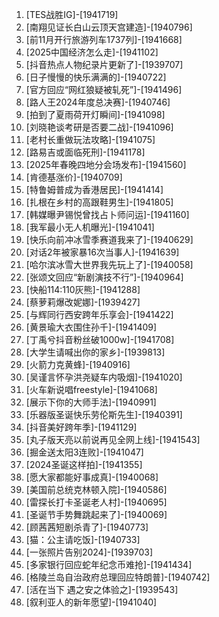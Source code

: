 
1. [TES战胜IG]-[1941719]
1. [南翔见证长白山云顶天宫建造]-[1940796]
1. [前11月开行旅游列车1737列]-[1941668]
1. [2025中国经济怎么走]-[1941102]
1. [抖音热点人物纪录片更新了]-[1939707]
1. [日子慢慢的快乐满满的]-[1940722]
1. [官方回应“网红狼疑被轧死”]-[1941496]
1. [路人王2024年度总决赛]-[1940746]
1. [拍到了夏雨荷开灯瞬间]-[1941098]
1. [刘晓艳谈考研是否要二战]-[1941096]
1. [老村长重做玩法攻略]-[1941075]
1. [路易吉或面临死刑]-[1941178]
1. [2025年春晚四地分会场发布]-[1941560]
1. [肯德基涨价]-[1940709]
1. [特鲁姆普成为香港居民]-[1941414]
1. [扎根在乡村的高跟鞋男生]-[1941805]
1. [韩媒曝尹锡悦曾找占卜师问运]-[1941160]
1. [我军最小无人机曝光]-[1941041]
1. [快乐向前冲冰雪季赛道我来了]-[1940629]
1. [对话2年被家暴16次当事人]-[1941639]
1. [哈尔滨冰雪大世界我先玩上了]-[1940058]
1. [张颂文回应“新剧演技不行”]-[1940964]
1. [快船114:110灰熊]-[1941288]
1. [蔡萝莉爆改妮娜]-[1939427]
1. [与辉同行西安跨年乐享会]-[1941422]
1. [黄景瑜大衣围住孙千]-[1941409]
1. [丁禹兮抖音粉丝破1000w]-[1941708]
1. [大学生请喊出你的家乡]-[1939813]
1. [火箭力克黄蜂]-[1940916]
1. [吴谨言怀孕洪尧疑车内吸烟]-[1941020]
1. [火车新说唱freestyle]-[1941068]
1. [展示下你的大师手法]-[1940991]
1. [乐器版圣诞快乐劳伦斯先生]-[1940391]
1. [抖音美好跨年季]-[1941129]
1. [丸子版天亮以前说再见全网上线]-[1941543]
1. [掘金送太阳3连败]-[1941047]
1. [2024圣诞这样拍]-[1941355]
1. [愿大家都能好事成真]-[1940068]
1. [美国前总统克林顿入院]-[1940586]
1. [雷探长打卡圣诞老人村]-[1940695]
1. [圣诞节手势舞跳起来了]-[1940069]
1. [顾茜茜短剧杀青了]-[1940773]
1. [猫：公主请吃饭]-[1940733]
1. [一张照片告别2024]-[1939703]
1. [多家银行回应蛇年纪念币难抢]-[1941434]
1. [格陵兰岛自治政府总理回应特朗普]-[1940742]
1. [活在当下 遇之安之体验之]-[1939543]
1. [叙利亚人的新年愿望]-[1941040]